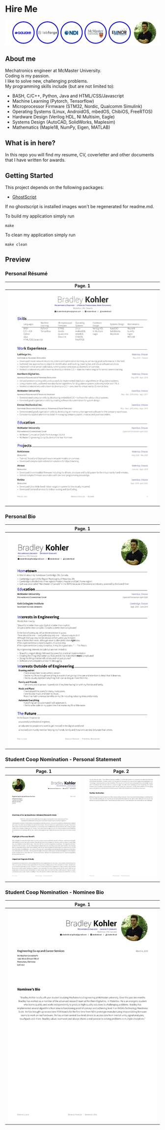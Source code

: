 # Hire Me

<img src="images/banner.png" /><br />

## About me

Mechatronics engineer at McMaster University. <br />
Coding is my passion. <br />
I like to solve new, challenging problems. <br />
My programming skills include (but are not limited to): <br />
 - BASH, C/C++, Python, Java and HTML/CSS/Javascript
 - Machine Learning (Pytorch, Tensorflow)
 - Microprocessor Firmware (STM32, Nordic, Qualcomm Simulink)
 - Operating Systems (Linux, AndroidOS, mbedOS, ChibiOS, FreeRTOS)
 - Hardware Design (Verilog HDL, NI Multisim, Eagle)
 - Systems Design (AutoCAD, SolidWorks, Maplesim)
 - Mathematics (Maple18, NumPy, Eigen, MATLAB)

## What is in here?

In this repo you will find my resume, CV, coverletter and other documents that I have written for awards.

## Getting Started

This project depends on the following packages:

 - [GhostScript](https://www.ghostscript.com)

If no ghostscript is installed images won't be regenerated for readme.md.

To build my application simply run
```
make
```

To clean my application simply run
```
make clean
```

## Preview

### Personal Résumé

| Page. 1 |
|:---:|
| [![Résumé](images/studentbrad_personal_resume-001.jpg)](build/studentbrad_personal_resume.pdf)  |

### Personal Bio

| Page. 1 |
|:---:|
| [![Biography](images/studentbrad_personal_bio-001.jpg)](build/studentbrad_personal_bio.pdf) |

### Student Coop Nomination - Personal Statement

| Page. 1 | Page. 2 |
|:---:|:---:|
| [![Personal Statement](images/studentbrad_coop_personal_statement-001.jpg)](build/studentbrad_coop_personal_statement.pdf) | [![Personal Statement](images/studentbrad_coop_personal_statement-002.jpg)](build/studentbrad_coop_personal_statement.pdf) |

### Student Coop Nomination - Nominee Bio

| Page. 1 |
|:---:|
| [![Nominee Bio](images/studentbrad_coop_nominee_bio-001.jpg)](build/studentbrad_coop_nominee_bio.pdf) |
